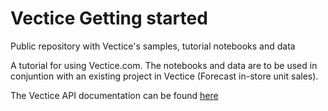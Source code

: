 # Vectice Getting started
Public repository with Vectice's samples, tutorial notebooks and data

A tutorial for using Vectice.com. The notebooks and data are to be used in conjuntion with an existing project in Vectice (Forecast in-store unit sales).

The Vectice API documentation can be found [here](https://docs.vectice.com/)
